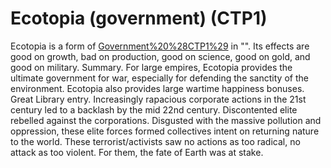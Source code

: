 # Ecotopia (government) (CTP1)

Ecotopia is a form of [Government%20%28CTP1%29](government) in "". Its effects are good on growth, bad on production, good on science, good on gold, and good on military.
Summary.
For large empires, Ecotopia provides the ultimate government for war, especially for defending the sanctity of the environment. Ecotopia also provides large wartime happiness bonuses. 
Great Library entry.
Increasingly rapacious corporate actions in the 21st century led to a backlash by the mid 22nd century. Discontented elite rebelled against the corporations. Disgusted with the massive pollution and oppression, these elite forces formed collectives intent on returning nature to the world. These terrorist/activists saw no actions as too radical, no attack as too violent. For them, the fate of Earth was at stake.
